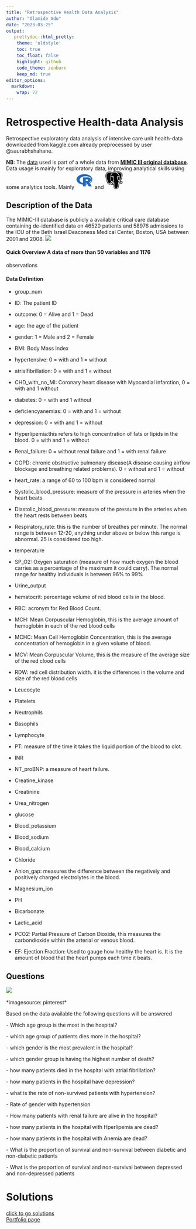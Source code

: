 ```yaml
---
title: "Retrospective Health Data Analysis"
author: "Olamide Adu"
date: "2023-03-25"
output:
   prettydoc::html_pretty:
    theme: 'oldstyle'
    toc: true
    toc_float: false
    highlight: github
    code_theme: zenburn
    keep_md: true
editor_options: 
  markdown: 
    wrap: 72
---
```


# Retrospective Health-data Analysis

Retrospective exploratory data analysis of intensive care unit health-data downloaded from kaggle.com already preprocessed by user @saurabhshahane.

**NB**: The [data](https://www.kaggle.com/datasets/saurabhshahane/in-hospital-mortality-prediction)
used is part of a whole data from [**MIMIC III original database**](https://www.kaggle.com/datasets/drscarlat/mimic2-original-icu/download?datasetVersionNumber=1). Data usage is mainly for exploratory data, improving analytical skills using some analytics tools. Mainly ![R](https://raw.githubusercontent.com/xrander/Health-data/master/Resource/4375063_logo_project_r_icon.png)
and
![](https://github.com/xrander/Health-data/raw/master/Resource/4691328_postgresql_icon.png)

## Description of the Data

The MIMIC-III database is publicly a available critical care database containing de-identified data on 46520 patients and 58976 admissions to the ICU of the Beth Israel Deaconess Medical Center, Boston, USA between 2001 and 2008.
![](https://production-media.paperswithcode.com/datasets/1e5baf4a-ec7c-4c72-ae79-ebdb48d7253d.png)

#### Quick Overview A data of more than 50 variables and 1176
observations

#### Data Definition

-   group_num

-   ID: The patient ID

-   outcome: 0 = Alive and 1 = Dead

-   age: the age of the patient

-   gender: 1 = Male and 2 = Female

-   BMI: Body Mass Index

-   hypertensive: 0 = with and 1 = without

-   atrialfibrillation: 0 = with and 1 = without

-   CHD_with_no_MI: Coronary heart disease with Myocardial infarction, 0 = with and 1 without
    
-   diabetes: 0 = with and 1 without

-   deficiencyanemias: 0 = with and 1 = without

-   depression: 0 = with and 1 = without

-   Hyperlipemia:this refers to high concentration of fats or lipids in
    the blood. 0 = with and 1 = without

-   Renal_failure: 0 = without renal failure and 1 = with renal failure

-   COPD: chronic obstructive pulmonary disease(A disease causing airflow blockage and breathing related problems). 0 = without and 1 = without

-   heart_rate: a range of 60 to 100 bpm is considered normal

-   Systolic_blood_pressure: measure of the pressure in arteries when the heart beats.

-   Diastolic_blood_pressure: measure of the pressure in the arteries when the heart rests between beats
-   Respiratory_rate: this is the number of breathes per minute. The normal range is between 12-20, anything under above or below this range is abnormal. 25 is considered too high.

-   temperature

-   SP_O2: Oxygen saturation (measure of how much oxygen the blood carries as a percentage of the maximum it could carry). The normal range for healthy individuals is between 96% to 99%

-   Urine_output

-   hematocrit: percentage volume of red blood cells in the blood.

-   RBC: acronym for Red Blood Count.

-   MCH: Mean Corpuscular Hemoglobin, this is the average amount of hemoglobin in each of the red blood cells

-   MCHC: Mean Cell Hemoglobin Concentration, this is the average concentration of hemoglobin in a given volume of blood.

-   MCV: Mean Corpuscular Volume, this is the measure of the average size of the red clood cells

-   RDW: red cell distribution width. it is the differences in the volume and size of the red blood cells

-   Leucocyte

-   Platelets

-   Neutrophils

-   Basophils

-   Lymphocyte

-   PT: measure of the time it takes the liquid portion of the blood to clot.

-   INR

-   NT_proBNP: a measure of heart failure.

-   Creatine_kinase

-   Creatinine

-   Urea_nitrogen

-   glucose

-   Blood_potassium

-   Blood_sodium

-   Blood_calcium

-   Chloride

-   Anion_gap: measures the difference between the negatively and positively charged electrolytes in the blood.

-   Magnesium_ion

-   PH

-   Bicarbonate

-   Lactic_acid

-   PCO2: Partial Pressure of Carbon Dioxide, this measures the carbondioxide within the arterial or venous blood.

-   EF: Ejection Fraction: Used to gauge how healthy the heart is. It is the amount of blood that the heart pumps each time it beats.

## Questions

![](https://i.pinimg.com/originals/0e/53/94/0e53948c0d24283e7cdd42f9bb0bda4e.jpg)
<p>*imagesource: pinterest*</p>

<p> Based on the data available the following questions will be answered</p>

<p>- Which age group is the most in the hospital?</p>

<p>- which age group of patients dies more in the hospital?</p>

<p>- which gender is the most prevalent in the hospital? </p> 

<p>- which gender group is having the highest number of death? </p> 

<p>- how many patients died in the hospital with atrial fibrillation?</p>

<p>- how many patients in the hospital have depression?</p>

<p>- what is the rate of non-survived patients with hypertension?</p>

<p>- Rate of gender with hypertension</p>

<p>- How many patients with renal failure are alive in the hospital?</p>

<p>- how many patients in the hospital with Hperlipemia are dead?</p>

<p>- how many patients in the hospital with Anemia are dead?</p> 

<p>- What is the proportion of survival and non-survival between diabetic and non-diabetic patients</p>

<p>- What is the proportion of survival and non-survival between depressed and non-depressed patients
</p>

# Solutions
[click to go solutions](solution.html)
<br>
[Portfolio page](https://olamideadu.com)
